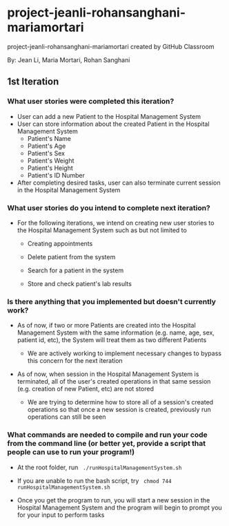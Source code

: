 # project-jeanli-rohansanghani-mariamortari
project-jeanli-rohansanghani-mariamortari created by GitHub Classroom

By: Jean Li, Maria Mortari, Rohan Sanghani

## 1st Iteration

### What user stories were completed this iteration?

* User can add a new Patient to the Hospital Management System
* User can store information about the created Patient in the Hospital Management System
	* Patient's Name
	* Patient's Age
	* Patient's Sex
	* Patient's Weight
	* Patient's Height
	* Patient's ID Number
* After completing desired tasks, user can also terminate current session in the Hospital Management System 

### What user stories do you intend to complete next iteration?

* For the following iterations, we intend on creating new user stories to the Hospital Management System such as but not limited to

	* Creating appointments
	
	* Delete patient from the system
	
	* Search for a patient in the system
	
	* Store and check patient's lab results
	

### Is there anything that you implemented but doesn't currently work?

* As of now, if two or more Patients are created into the Hospital Management System with the same information (e.g. name, age, sex, patient id, etc), the System will treat them as two different Patients
	* We are actively working to implement necessary changes to bypass this concern for the next iteration

* As of now, when session in the Hospital Management System is terminated, all of the user's created operations in that same session (e.g. creation of new Patient, etc) are not stored 
	* We are trying to determine how to store all of a session's created operations so that once a new session is created, previously run operations can still be seen 


### What commands are needed to compile and run your code from the command line (or better yet, provide a script that people can use to run your program!)

* At the root folder, run <code> ./runHospitalManagementSystem.sh </code>

* If you are unable to run the bash script, try <code> chmod 744 runHospitalManagementSystem.sh </code>

* Once you get the program to run, you will start a new session in the Hospital Management System and the program will begin to prompt you for your input to perform tasks



